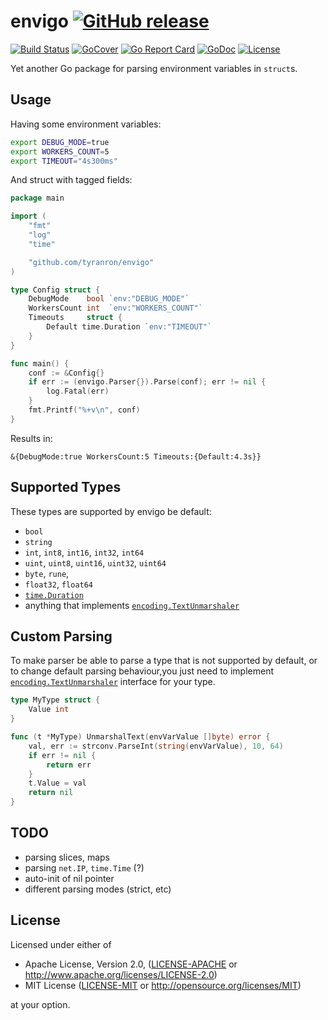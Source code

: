 envigo [![GitHub release](https://img.shields.io/github/release/tyranron/envigo.svg)](https://github.com/tyranron/envigo/releases)
======

[![Build Status](https://travis-ci.org/tyranron/envigo.svg?branch=master)](https://travis-ci.org/tyranron/envigo)
[![GoCover](http://gocover.io/_badge/github.com/tyranron/envigo)](http://gocover.io/github.com/tyranron/envigo)
[![Go Report Card](https://goreportcard.com/badge/github.com/tyranron/envigo)](https://goreportcard.com/report/github.com/tyranron/envigo)
[![GoDoc](https://godoc.org/github.com/tyranron/envigo?status.svg)](https://godoc.org/github.com/tyranron/envigo)
[![License](https://img.shields.io/badge/license-dual%20MIT%2FApache--2.0-blue.svg)](#license)

Yet another Go package for parsing environment variables in `struct`s.




## Usage

Having some environment variables:
```bash
export DEBUG_MODE=true
export WORKERS_COUNT=5
export TIMEOUT="4s300ms"
```

And struct with tagged fields:
```go
package main

import (
	"fmt"
	"log"
	"time"

	"github.com/tyranron/envigo"
)

type Config struct {
	DebugMode    bool `env:"DEBUG_MODE"`
	WorkersCount int  `env:"WORKERS_COUNT"`
	Timeouts     struct {
		Default time.Duration `env:"TIMEOUT"`
	}
}

func main() {
	conf := &Config{}
	if err := (envigo.Parser{}).Parse(conf); err != nil {
		log.Fatal(err)
	}
	fmt.Printf("%+v\n", conf)
}
```

Results in:
```
&{DebugMode:true WorkersCount:5 Timeouts:{Default:4.3s}}
```




## Supported Types

These types are supported by envigo be default:

- `bool`
- `string`
- `int`, `int8`, `int16`, `int32`, `int64`
- `uint`, `uint8`, `uint16`, `uint32`, `uint64`
- `byte`, `rune`,
- `float32`, `float64`
- [`time.Duration`][1]
- anything that implements [`encoding.TextUnmarshaler`][2]




## Custom Parsing

To make parser be able to parse a type that is not supported by default, or to change default parsing behaviour,you just need to implement [`encoding.TextUnmarshaler`][2] interface for your type.
 
```go
type MyType struct {
	Value int
}

func (t *MyType) UnmarshalText(envVarValue []byte) error {
	val, err := strconv.ParseInt(string(envVarValue), 10, 64)
	if err != nil {
		return err
	}
	t.Value = val
	return nil
}
```




## TODO

- parsing slices, maps
- parsing `net.IP`, `time.Time` (?)
- auto-init of nil pointer
- different parsing modes (strict, etc)




## License

Licensed under either of

- Apache License, Version 2.0, ([LICENSE-APACHE](LICENSE-APACHE) or http://www.apache.org/licenses/LICENSE-2.0)
- MIT License ([LICENSE-MIT](LICENSE-MIT) or http://opensource.org/licenses/MIT)

at your option.




[1]: https://golang.org/pkg/time/#Duration
[2]: https://golang.org/pkg/encoding/#TextUnmarshaler
